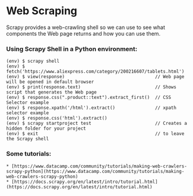 # Web Scraping

Scrapy provides a web-crawling shell so we can use to see what components the Web page returns and how you can use them.

### Using Scrapy Shell in a Python environment:
```
(env) $ scrapy shell
(env) $ fetch('https://www.aliexpress.com/category/200216607/tablets.html')
(env) $ view(response)                                  // Web page will be opened in default browser
(env) $ print(response.text)                            // Shows script that generates the Web page
(env) $ response.css(".product::text").extract_first()  // CSS Selector example
(env) $ response.xpath('/html').extract()               // xpath selector example
(env) $ response.css('html').extract()
(env) $ scrapy startproject test                        // Creates a hidden folder for your project
(env) $ exit                                            // to leave the Scrapy shell
```

### Some tutorials:
	* [https://www.datacamp.com/community/tutorials/making-web-crawlers-scrapy-python](https://www.datacamp.com/community/tutorials/making-web-crawlers-scrapy-python)
	* [https://docs.scrapy.org/en/latest/intro/tutorial.html](https://docs.scrapy.org/en/latest/intro/tutorial.html)
